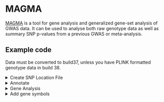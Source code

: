# MAGMA
[MAGMA](https://ctg.cncr.nl/software/magma) is a tool for gene analysis and generalized gene-set analysis of GWAS data. It can be used to analyse both raw genotype data as well as summary SNP p-values from a previous GWAS or meta-analysis.

## Example code
Data must be converted to build37, unless you have PLINK formatted genotype data in build 38.

<details>
    <summary>Create SNP Location File</summary>
    
```bash
infile=/home/ec2-user/rti-shared/gwas/phs000315_whi_garnet/results/uui/0001/minimac4_eagle2.4/topmed_r2/eur/biocloud_gwas_workflows/liftover_genomic_annotations/cromwell-executions/genome_liftover/f6a90825-fa7c-44fe-853f-552cab16c04f/call-final/execution/whi_garnet_c1c2_eur.rvtests.MetaAssoc.rsq.0.8.sampleMAF.0.01.hg19.tsv.gz
outfile=/home/ec2-user/rti-shared/gwas/phs000315_whi_garnet/results/uui/0001/minimac4_eagle2.4/topmed_r2/eur/magma/input/whi_garnet_c1c2_eur_snp_loc.tsv

# header
printf "SNP\tCHR\tBP\tP\tN\n" > $outfile

# VARIANT_ID CHR GRCh19_POS REF ALT ALT_AF MAF POP_MAF SOURCE IMP_QUAL N ALT_EFFECT SE P
zcat $infile | tail -n +2 |\
perl -lane ' print join("\t",$F[0],$F[1],$F[2], $F[13], $F[10]);' > tmp.txt
#perl -lane ' print join("\t",$F[0],$F[1],$F[2], $F[13], $F[10]);' >> $outfile


# make SNP IDs only rsID and not rsID:pos:A1:A2
# will cause issues because of a mismatch in SNP ID nomenclature between ref data and SNP p-value file 
awk ' {split($1,a,":") ;$1 = a[1]}  { print $0 }' OFS="\t" tmp.txt > tmp2.txt

# keep only variants with rsIDs
grep rs tmp2.txt >> $outfile

rm tmp*
```
</details>
    
    
    
    
    
<details>
    <summary>Annotate</summary>
    
Produces a file `[ANNOT_PREFIX].genes.annot`  containing the mapping of SNPs to genes.
  
```bash
# annotate with 100kb window
docker run -i -v $PWD:/data/ rtibiocloud/magma:v1.10_b95f665 \
/opt/magma \
    --annotate window=100 \
    --snp-loc /data/$snploc \
    --gene-loc /opt/NCBI37.3.gene.loc \
    --out /data/$outann
```
</details>
    
    
    
    
    
    
<details>
  <summary>Gene Analysis</summary>

Need a reference data set such as the 1,000 Genomes European panel (available on the MAGMA site).  
  
```bash
# The SNP locations in the data are in reference to human genome Build 37.
wget https://ctg.cncr.nl/software/MAGMA/ref_data/g1000_eur.zip
unzip g1000_eur.zip

# --gene-model snp-wise=mean is default for --pval runs
docker run -i -v $PWD:/data/ rtibiocloud/magma:v1.10_4bb4e51 \
/opt/magma \
    --genes-only \
    --bfile /data/g1000_eur \
    --pval /data/whi_garnet_c1c2_eur_snp_loc.tsv  ncol=N \
    --gene-annot /data/annotate_whi_garnet_c1c2_eur.genes.annot \
    --out /data/whi_garnet_c1c2_eur_gene_analysis
    #--gene-model multi \
#Reading file /data/g1000_eur.fam... 503 individuals read    
```
</details>



<details>
  <summary>Add gene symbols</summary>
  
```bash
infile=whi_garnet_c1c2_eur_gene_analysis.genes.out
outfile=$infile.gene_symbols_added.txt
head -n 1 $infile | awk '{print $0, "SYMBOL"}' > $outfile

# interactive mode
docker run -ti -v $PWD:/data/ rtibiocloud/magma:v1.10_b95f665 bash
cd /data/

infile=whi_garnet_c1c2_eur_gene_analysis.genes.out
outfile=$infile.gene_symbols_added.txt

# append gene symbol to outfil
awk 'FNR==NR{map[$1] = $6; next}
      { print $0, map[$1] }' /opt/NCBI37.3.gene.loc <(tail -n +2 $infile) >> $outfile
  
```  
</details>  

